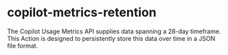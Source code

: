 # copilot-metrics-retention
The Copilot Usage Metrics API supplies data spanning a 28-day timeframe. This Action is designed to persistently store this data over time in a JSON file format.
